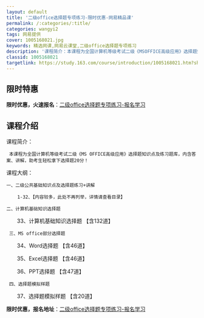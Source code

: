 ```yaml
---
layout: default
title: '二级office选择题专项练习-限时优惠-网易精品课'
permalink: /:categories/:title/
categories: wangyi2
tags: 网易提供
cover: 1005168021.jpg
keywords: 精选网课,网易云课堂,二级office选择题专项练习
description: '课程简介：本课程为全国计算机等级考试二级《MSOFFICE高级应用》选择题知识点及练习题库，内含答案、讲解，助考生轻松拿'
classid: 1005168021
targetlink: https://study.163.com/course/introduction/1005168021.htm?share=1&shareId=1025206652&utm_campaign=share&utm_medium=iphoneShare&utm_source=&utm_u=1025206652
---
```


## 限时特惠

**限时优惠，火速报名**：[二级office选择题专项练习-报名学习](https://study.163.com/course/introduction/1005168021.htm?share=1&shareId=1025206652&utm_campaign=share&utm_medium=iphoneShare&utm_source=&utm_u=1025206652)

## 课程介绍

课程简介：  

     本课程为全国计算机等级考试二级《MS OFFICE高级应用》选择题知识点及练习题库，内含答案、讲解，助考生轻松拿下选择题20分！ 



课程大纲：  

    一、二级公共基础知识点及选择题练习+讲解

        1-32、【内容较多，此处不再列举，详情请查看目录】

    二、计算机基础知识选择题

　　33、计算机基础知识选择题  【含132道】

     三、MS office部分选择题

　　34、Word选择题  【含46道】 

　　35、Excel选择题 【含46道】

　　36、PPT选择题   【含47道】

     四、选择题模拟样题

　　37、选择题模拟样题   【含20道】

**限时优惠，报名地址**：[二级office选择题专项练习-报名学习](https://study.163.com/course/introduction/1005168021.htm?share=1&shareId=1025206652&utm_campaign=share&utm_medium=iphoneShare&utm_source=&utm_u=1025206652)

